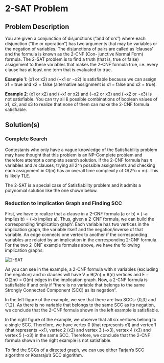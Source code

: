 # 2-SAT Problem

## Problem Description

You are given a conjunction of disjunctions (“and of ors”) where each disjunction (“the or operation”) has two arguments that may be variables or the negation of variables. The disjunctions of pairs are called as ‘clauses’ and the formula is known as the 2-CNF (Con- junctive Normal Form) formula. The 2-SAT problem is to find a truth (that is, true or false) assignment to these variables that makes the 2-CNF formula true, i.e. every clause has at least one term that is evaluated to true.

**Example 1**: (x1 or x2) and (¬x1 or ¬x2) is satisfiable because we can assign x1 = true and x2 = false (alternative assignment is x1 = false and x2 = true).

**Example 2**: (x1 or x2) and (¬x1 or x2) and (¬x2 or x3) and (¬x2 or ¬x3) is not satisfiable. You can try all 8 possible combinations of boolean values of x1, x2, and x3 to realize that none of them can make the 2-CNF formula satisfiable.

## Solution(s)

### Complete Search

Contestants who only have a vague knowledge of the Satisfiability problem may have thought that this problem is an NP-Complete problem and therefore attempt a complete search solution. If the 2-CNF formula has _n_ variables and _m_ clauses, trying all 2^n possible assignments and checking each assignment in O(m) has an overall time complexity of O(2^n × m). This is likely TLE.

The 2-SAT is a special case of Satisfiability problem and it admits a polynomial solution like the one shown below.

### Reduction to Implication Graph and Finding SCC

First, we have to realize that a clause in a 2-CNF formula (a or b) = (¬a implies b) = (¬b implies a). Thus, given a 2-CNF formula, we can build the corresponding ‘implication graph’. Each variable has two vertices in the implication graph, the variable itself and the negation/inverse of that variable. An edge connects one vertex to another if the corresponding variables are related by an implication in the corresponding 2-CNF formula. For the two 2-CNF example formulas above, we have the following implication graphs:

![2-SAT](https://i.imgur.com/uKqVr1k.png)

As you can see in the example, a 2-CNF formula with _n_ variables (excluding the negation) and _m_ clauses will have V = θ(2n) = θ(n) vertices and E = O(2m) = O(m) edges in the implication graph.
Now, a 2-CNF formula is satisfiable if and only if “there is no variable that belongs to the same Strongly Connected Component (SCC) as its negation”.

In the left figure of the example, we see that there are two SCCs: {0,3} and {1,2}. As there is no variable that belongs to the same SCC as its negation, we conclude that the 2-CNF formula shown in the left example is satisfiable.

In the right figure of the example, we observe that all six vertices belong to a single SCC. Therefore, we have vertex 0 (that represents x1) and vertex 1 (that represents ¬x1), vertex 2 (x2) and vertex 3 (¬x3), vertex 4 (x3) and vertex 5 (¬x3) in the same SCC. Therefore, we conclude that the 2-CNF formula shown in the right example is not satisfiable.

To find the SCCs of a directed graph, we can use either Tarjan’s SCC algorithm or Kosaraju’s SCC algorithm.
